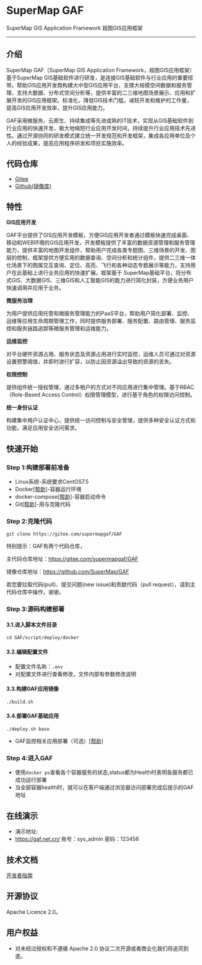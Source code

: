 # SuperMap GAF
SuperMap GIS Application Framework 超图GIS应用框架


---

## 介绍

SuperMap GAF（SuperMap GIS Application Framework，超图GIS应用框架）基于SuperMap GIS基础软件进行研发，是连接GIS基础软件与行业应用的重要纽带。帮助GIS应用开发商构建大中型GIS应用平台，支撑大规模空间数据和服务管理，支持大数据、分布式空间分析等，提供丰富的二三维地图场景展示、应用和扩展开发的GIS应用框架。标准化，降低GIS技术门槛，减轻开发和维护的工作量，提高GIS应用开发效率，提升GIS应用能力。

GAF采用微服务、云原生、持续集成等先进成熟的IT技术，实现从GIS基础软件到行业应用的快速开发，极大地缩短行业应用开发时间，持续提升行业应用技术先进性。通过开源协同的研发模式建立统一开发规范和开发框架，集成各应用单位及个人的经验成果，提高应用程序研发和项目实施效率。

## 代码仓库

- [Gitee](https://gitee.com/supermapgaf/GAF)
- [Github(镜像库)](https://github.com/SuperMap/GAF)

## 特性

**GIS应用开发**

GAF平台提供了GIS应用开发模板，方便GIS应用开发者通过模板快速完成桌面、移动和WEB环境的GIS应用开发，开发模板提供了丰富的数据资源管理和服务管理能力，提供丰富的地图开发组件，帮助用户完成各类专题图、三维场景的开发、图层的控制，框架提供方便实用的数据查询、空间分析和统计组件，提供二三维一体化场景下的图属交互查询、定位、高亮、飞行和各种动态专题展示等能力，支持用户在此基础上进行业务应用的快速扩展。框架基于 SuperMap基础平台，将分布式GIS、大数据GIS、三维GIS和人工智能GIS的能力进行简化封装，方便业务用户快速调用并应用于业务。

**微服务治理**

为用户提供应用托管和微服务管理能力的PaaS平台，帮助用户简化部署、监控、运维等应用生命周期管理工作，同时提供服务部署、服务配置、路由管理、服务监控和服务链路追踪等微服务管理和运维能力。

**运维监控**

对平台硬件资源占用、服务状态及资源占用进行实时监控，运维人员可通过对资源设置预警阈值，并即时进行扩容，以防止因资源溢出导致的资源的丢失。

**权限控制**

提供组件统一授权管理，通过多租户的方式对不同应用进行集中管理。基于RBAC（Role-Based Access Control）权限管理模型，进行基于角色的权限访问控制。

**统一身份认证**

构建集中用户认证中心，提供统一访问控制与安全管理，提供多种安全认证方式和功能，满足应用安全访问需求。



## 快速开始



### Step 1:构建部署前准备

- Linux系统-系统要求CentOS7.5
- Docker[[帮助]](script/deploy/docker/README.md#docker)-容器运行环境
- docker-compose[[帮助]](script/deploy/docker/README.md#docker-compose)-容器启动命令
- Git[[帮助]](script/deploy/docker/README.md#git)-用与克隆代码

### Step 2:克隆代码

`git clone https://gitee.com/supermapgaf/GAF`

特别提示：GAF有两个代码仓库，

主代码仓库地址：https://gitee.com/supermapgaf/GAF

镜像仓库地址：https://github.com/SuperMap/GAF

若您要拉取代码(pull)、提交问题(new issue)和贡献代码（pull request），请到主代码仓库中操作，谢谢。


### Step 3:源码构建部署

#### 3.1.进入脚本文件目录

`cd GAF/script/deploy/docker`

#### 3.2.编辑配置文件

- 配置文件名称：`.env`
- 对配置文件进行查看修改，文件内部有参数修改说明


#### 3.3.构建GAF应用镜像

`./build.sh`

#### 3.4.部署GAF基础应用

`./deploy.sh base`

- GAF监控相关应用部署（可选）[[帮助]](script/deploy/docker/README.md#GAF-MONITOR) 

### Step 4:进入GAF
- 使用`docker ps`查看各个容器服务的状态,status都为Health时表明各服务都已成功运行部署
- 当全部容器health时，就可以在客户端通过浏览器访问部署完成后提示的GAF地址


## 在线演示

- 演示地址:
- https://gaf.net.cn/
账号：sys_admin
密码：123456

## 技术文档

[开发者指南](https://gitee.com/supermapgaf/GAF/wikis)

## 开源协议
Apache Licence 2.0。

## 用户权益

- 对未经过授权和不遵循 Apache 2.0 协议二次开源或者商业化我们将追究到底。






